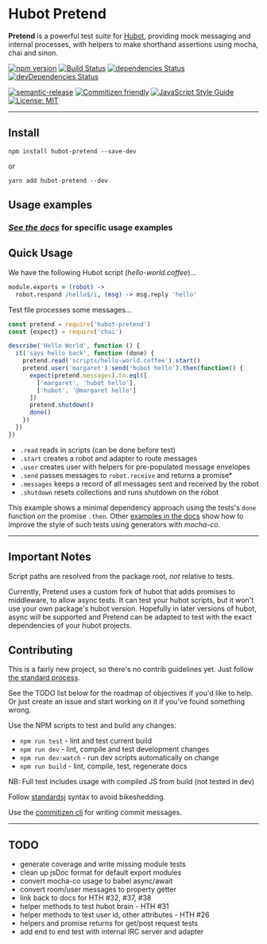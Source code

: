 # Hubot Pretend

**Pretend** is a powerful test suite for [Hubot](https://hubot.github.com),
providing mock messaging and internal processes, with helpers to make shorthand
assertions using mocha, chai and sinon.

[![npm version](https://img.shields.io/npm/v/hubot-pretend.svg?style=flat)](https://www.npmjs.com/package/hubot-pretend)
[![Build Status](https://travis-ci.org/PropertyUX/hubot-pretend.svg?branch=master)](https://travis-ci.org/PropertyUX/hubot-pretend)
[![dependencies Status](https://david-dm.org/PropertyUX/hubot-pretend/status.svg)](https://david-dm.org/PropertyUX/hubot-pretend)
[![devDependencies Status](https://david-dm.org/PropertyUX/hubot-pretend/dev-status.svg)](https://david-dm.org/PropertyUX/hubot-pretend?type=dev)

[![semantic-release](https://img.shields.io/badge/%20%20%F0%9F%93%A6%F0%9F%9A%80-semantic--release-e10079.svg)](https://github.com/semantic-release/semantic-release)
[![Commitizen friendly](https://img.shields.io/badge/commitizen-friendly-brightgreen.svg)](http://commitizen.github.io/cz-cli/)
[![JavaScript Style Guide](https://img.shields.io/badge/code_style-standard-brightgreen.svg)](https://standardjs.com)
[![License: MIT](https://img.shields.io/badge/License-MIT-yellow.svg)](https://opensource.org/licenses/MIT)

---

## Install

`npm install hubot-pretend --save-dev`

or

`yarn add hubot-pretend --dev`

## Usage examples

### *[See the docs](https://PropertyUX.github.io/hubot-pretend/usage/00-setup_test.html)* for specific usage examples

## Quick Usage

We have the following Hubot script (_hello-world.coffee_)...

```coffee
module.exports = (robot) ->
  robot.respond /hello$/i, (msg) -> msg.reply 'hello'
```

Test file processes some messages...

```javascript
const pretend = require('hubot-pretend')
const {expect} = require('chai')

describe('Hello World', function () {
  it('says hello back', function (done) {
    pretend.read('scripts/hello-world.coffee').start()
    pretend.user('margaret').send('hubot hello').then(function() {
      expect(pretend.messages).to.eql([
        ['margaret', 'hubot hello'],
        ['hubot', '@margaret hello']
      ])
      pretend.shutdown()
      done()
    })
  })
})
```

- `.read` reads in scripts (can be done before test)
- `.start` creates a robot and adapter to route messages
- `.user` creates user with helpers for pre-populated message envelopes
- `.send` passes messages to `robot.receive` and returns a promise*
- `.messages` keeps a record of all messages sent and received by the robot
- `.shutdown` resets collections and runs shutdown on the robot

This example shows a minimal dependency approach using the tests's `done`
function on the promise `.then`. Other [examples in the docs](https://PropertyUX.github.io/hubot-pretend/usage/01-users_test.html)
show how to improve the style of such tests using generators with _mocha-co_.

---

## Important Notes

Script paths are resolved from the package root, *not* relative to tests.

Currently, Pretend uses a custom fork of hubot that adds promises to middleware,
to allow async tests. It can test your hubot scripts, but it won't use your own
package's hubot version. Hopefully in later versions of hubot, async will be
supported and Pretend can be adapted to test with the exact dependencies of your
hubot projects.

## Contributing

This is a fairly new project, so there's no contrib guidelines yet. Just follow
[the standard process](https://opensource.guide/how-to-contribute/#how-to-submit-a-contribution).

See the TODO list below for the roadmap of objectives if you'd like to help. Or
just create an issue and start working on it if you've found something wrong.

Use the NPM scripts to test and build any changes:
- `npm run test` - lint and test current build
- `npm run dev` - lint, compile and test development changes
- `npm run dev:watch` - run dev scripts automatically on change
- `npm run build` - lint, compile, test, regenerate docs

NB: Full test includes usage with compiled JS from build (not tested in dev)

Follow [standardsj](https://standardjs.com/) syntax to avoid bikeshedding.

Use the [commitizen cli](https://github.com/commitizen/cz-cli) for writing
commit messages.

---

## TODO

- generate coverage and write missing module tests
- clean up jsDoc format for default export modules
- convert mocha-co usage to babel async/await
- convert room/user messages to property getter
- link back to docs for HTH #32, #37, #38
- helper methods to test hubot brain - HTH #31
- helper methods to test user id, other attributes - HTH #26
- helpers and promise returns for get/post request tests
- add end to end test with internal IRC server and adapter
